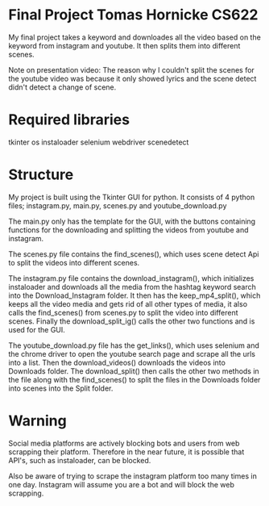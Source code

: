 # Final Project Tomas Hornicke CS622


My final project takes a keyword and downloades all the video based on the keyword from instagram and youtube. It then splits them into different scenes.

Note on presentation video: The reason why I couldn't split the scenes for the youtube video was because it only showed lyrics and the scene detect didn't detect a change of scene.

# Required libraries

tkinter
os
instaloader
selenium
webdriver
scenedetect

# Structure

My project is built using the Tkinter GUI for python. It consists of 4 python files; instagram.py, main.py, scenes.py and youtube_download.py

The main.py only has the template for the GUI, with the buttons containing functions for the downloading and splitting the videos from youtube and instagram.

The scenes.py file contains the find_scenes(), which uses scene detect Api to split the videos into different scenes.

The instagram.py file contains the download_instagram(), which initializes instaloader and downloads all the media from the hashtag keyword search into the Download_Instagram folder. It then has the keep_mp4_split(), which keeps all the video media and gets rid of all other types of media, it also calls the find_scenes() from scenes.py to split the video into different scenes. Finally the download_split_ig() calls the other two functions and is used for the GUI.

The youtube_download.py file has the get_links(), which uses selenium and the chrome driver to open the youtube search page and scrape all the urls into a list. Then the download_videos() downloads the videos into Downloads folder. The download_split() then calls the other two methods in the file along with the find_scenes() to split the files in the Downloads folder into scenes into the Split folder.

# Warning

Social media platforms are actively blocking bots and users from web scrapping their platform. Therefore in the near future, it is possible that API's, such as instaloader, can be blocked. 

Also be aware of trying to scrape the instagram platform too many times in one day. Instagram will assume you are a bot and will block the web scrapping.